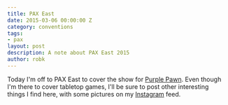 ```yaml
---
title: PAX East
date: 2015-03-06 00:00:00 Z
category: conventions
tags:
- pax
layout: post
description: A note about PAX East 2015
author: robk
---
```


Today I'm off to PAX East to cover the show for [Purple Pawn](http://purplepawn.com). Even though I'm there to cover tabletop games, I'll be sure to post other interesting things I find here, with some pictures on my [Instagram](https://instagram.com/r_kalajian/) feed.
